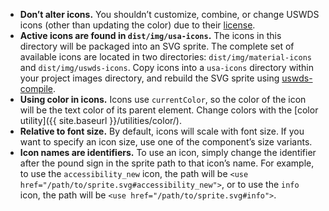 - **Don’t alter icons.** You shouldn’t customize, combine, or change USWDS icons (other than updating the color) due to their [license](https://github.com/uswds/uswds/blob/develop/LICENSE.md).
- **Active icons are found in `dist/img/usa-icons`.** The icons in this directory will be packaged into an SVG sprite. The complete set of available icons are located in two directories: `dist/img/material-icons` and `dist/img/uswds-icons`. Copy icons into a `usa-icons` directory within your project images directory, and rebuild the SVG sprite using [uswds-compile](https://github.com/uswds/uswds-compile/).
- **Using color in icons.** Icons use `currentColor`, so the color of the icon will be the text color of its parent element. Change colors with the [color utility]({{ site.baseurl }}/utilities/color/).
- **Relative to font size.** By default, icons will scale with font size. If you want to specify an icon size, use one of the component’s size variants.
- **Icon names are identifiers.**  To use an icon, simply change the identifier after the pound sign in the sprite path to that icon’s name. For example, to use the `accessibility_new` icon, the path will be `<use href="/path/to/sprite.svg#accessibility_new">`, or to use the `info` icon, the path will be `<use href="/path/to/sprite.svg#info">`.
